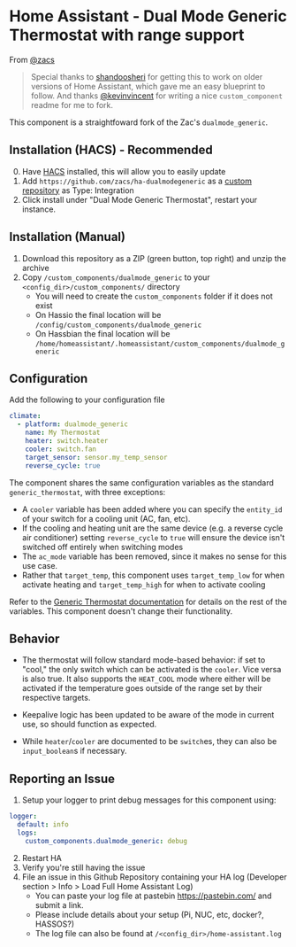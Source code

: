 # Home Assistant - Dual Mode Generic Thermostat with range support

From [@zacs](https://github.com/zacs)
> Special thanks to [shandoosheri](https://community.home-assistant.io/t/heat-cool-generic-thermostat/76443) for getting this to work on older versions of Home Assistant, which gave me an easy blueprint to follow. And thanks [@kevinvincent](https://github.com/kevinvincent) for writing a nice `custom_component` readme for me to fork.

This component is a straightfoward fork of the Zac's `dualmode_generic`.

## Installation (HACS) - Recommended
0. Have [HACS](https://custom-components.github.io/hacs/installation/manual/) installed, this will allow you to easily update
1. Add `https://github.com/zacs/ha-dualmodegeneric` as a [custom repository](https://custom-components.github.io/hacs/usage/settings/#add-custom-repositories) as Type: Integration
2. Click install under "Dual Mode Generic Thermostat", restart your instance.

## Installation (Manual)
1. Download this repository as a ZIP (green button, top right) and unzip the archive
2. Copy `/custom_components/dualmode_generic` to your `<config_dir>/custom_components/` directory
   * You will need to create the `custom_components` folder if it does not exist
   * On Hassio the final location will be `/config/custom_components/dualmode_generic`
   * On Hassbian the final location will be `/home/homeassistant/.homeassistant/custom_components/dualmode_generic`

## Configuration
Add the following to your configuration file

```yaml
climate:
  - platform: dualmode_generic
    name: My Thermostat
    heater: switch.heater
    cooler: switch.fan
    target_sensor: sensor.my_temp_sensor
    reverse_cycle: true
```

The component shares the same configuration variables as the standard `generic_thermostat`, with three exceptions:
* A `cooler` variable has been added where you can specify the `entity_id` of your switch for a cooling unit (AC, fan, etc).
* If the cooling and heating unit are the same device (e.g. a reverse cycle air conditioner) setting `reverse_cycle` to `true` will ensure the device isn't switched off entirely when switching modes
* The `ac_mode` variable has been removed, since it makes no sense for this use case.
* Rather that `target_temp`, this component uses `target_temp_low` for when activate heating and `target_temp_high` for when to activate cooling

Refer to the [Generic Thermostat documentation](https://www.home-assistant.io/components/generic_thermostat/) for details on the rest of the variables. This component doesn't change their functionality.

## Behavior

* The thermostat will follow standard mode-based behavior: if set to "cool," the only switch which can be activated is the `cooler`. Vice versa is also true. It also supports the `HEAT_COOL` mode where either will be activated if the temperature goes outside of the range set by their respective targets.

* Keepalive logic has been updated to be aware of the mode in current use, so should function as expected.

* While `heater`/`cooler` are documented to be `switch`es, they can also be `input_boolean`s if necessary.


## Reporting an Issue
1. Setup your logger to print debug messages for this component using:
```yaml
logger:
  default: info
  logs:
    custom_components.dualmode_generic: debug
```
2. Restart HA
3. Verify you're still having the issue
4. File an issue in this Github Repository containing your HA log (Developer section > Info > Load Full Home Assistant Log)
   * You can paste your log file at pastebin https://pastebin.com/ and submit a link.
   * Please include details about your setup (Pi, NUC, etc, docker?, HASSOS?)
   * The log file can also be found at `/<config_dir>/home-assistant.log`
